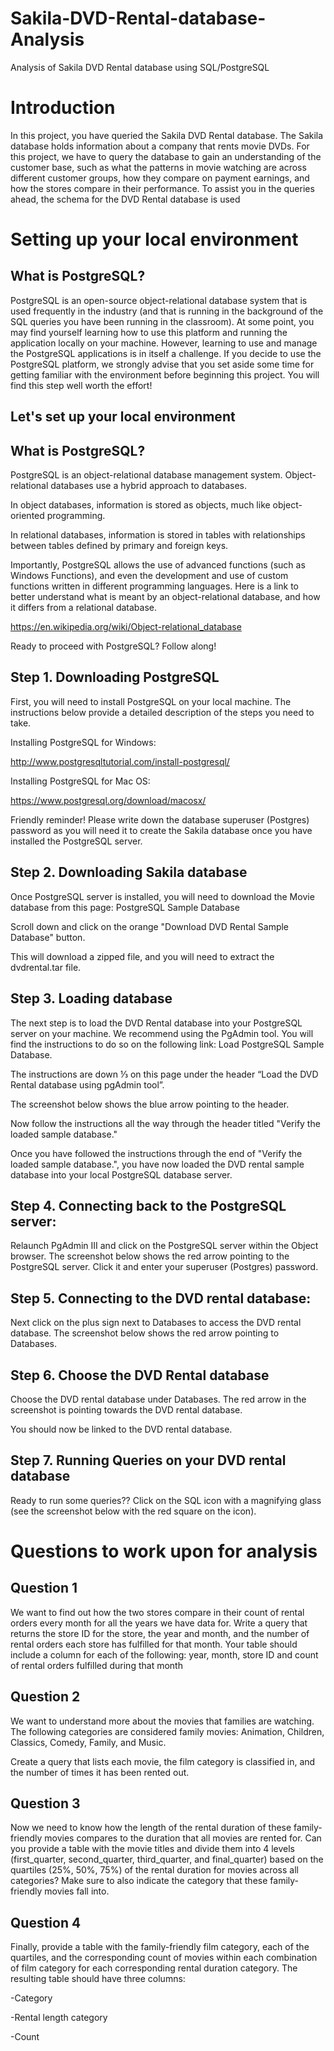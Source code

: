 # Sakila-DVD-Rental-database-Analysis

Analysis of Sakila DVD Rental database using SQL/PostgreSQL





# Introduction

In this project, you have queried the Sakila DVD Rental database. The Sakila database holds information about a company that rents movie DVDs. For this project, we have to query the database to gain an understanding of the customer base, such as what the patterns in movie watching are across different customer groups, how they compare on payment earnings, and how the stores compare in their performance. To assist you in the queries ahead, the schema for the DVD Rental database is used 





# Setting up your local environment



## What is PostgreSQL?

PostgreSQL is an open-source object-relational database system that is used frequently in the industry (and that is running in the background of the SQL queries you have been running in the classroom). At some point, you may find yourself learning how to use this platform and running the application locally on your machine. However, learning to use and manage the PostgreSQL applications is in itself a challenge. If you decide to use the PostgreSQL platform, we strongly advise that you set aside some time for getting familiar with the environment before beginning this project. You will find this step well worth the effort!



## Let's set up your local environment



## What is PostgreSQL?

PostgreSQL is an object-relational database management system. Object-relational databases use a hybrid approach to databases.



In object databases, information is stored as objects, much like object-oriented programming.

In relational databases, information is stored in tables with relationships between tables defined by primary and foreign keys.

Importantly, PostgreSQL allows the use of advanced functions (such as Windows Functions), and even the development and use of custom functions written in different programming languages. Here is a link to better understand what is meant by an object-relational database, and how it differs from a relational database.



https://en.wikipedia.org/wiki/Object-relational_database





Ready to proceed with PostgreSQL? Follow along!



## Step 1. Downloading PostgreSQL

First, you will need to install PostgreSQL on your local machine. The instructions below provide a detailed description of the steps you need to take.



Installing PostgreSQL for Windows:

http://www.postgresqltutorial.com/install-postgresql/



Installing PostgreSQL for Mac OS:

https://www.postgresql.org/download/macosx/



Friendly reminder! Please write down the database superuser (Postgres) password as you will need it to create the Sakila database once you have installed the PostgreSQL server.





## Step 2. Downloading Sakila database

Once PostgreSQL server is installed, you will need to download the Movie database from this page: PostgreSQL Sample Database



Scroll down and click on the orange "Download DVD Rental Sample Database" button.



This will download a zipped file, and you will need to extract the dvdrental.tar file.





## Step 3. Loading database

The next step is to load the DVD Rental database into your PostgreSQL server on your machine. We recommend using the PgAdmin tool. You will find the instructions to do so on the following link: Load PostgreSQL Sample Database.



The instructions are down ⅓ on this page under the header “Load the DVD Rental database using pgAdmin tool”.



The screenshot below shows the blue arrow pointing to the header.



Now follow the instructions all the way through the header titled "Verify the loaded sample database."



Once you have followed the instructions through the end of "Verify the loaded sample database.", you have now loaded the DVD rental sample database into your local PostgreSQL database server.





## Step 4. Connecting back to the PostgreSQL server:

Relaunch PgAdmin III and click on the PostgreSQL server within the Object browser. The screenshot below shows the red arrow pointing to the PostgreSQL server. Click it and enter your superuser (Postgres) password.





## Step 5. Connecting to the DVD rental database:

Next click on the plus sign next to Databases to access the DVD rental database. The screenshot below shows the red arrow pointing to Databases.





## Step 6. Choose the DVD Rental database

Choose the DVD rental database under Databases. The red arrow in the screenshot is pointing towards the DVD rental database.



You should now be linked to the DVD rental database.





## Step 7. Running Queries on your DVD rental database

Ready to run some queries?? Click on the SQL icon with a magnifying glass (see the screenshot below with the red square on the icon).





# Questions to work upon for analysis



## Question 1

We want to find out how the two stores compare in their count of rental orders every month for all the years we have data for. Write a query that returns the store ID for the store, the year and month, and the number of rental orders each store has fulfilled for that month. Your table should include a column for each of the following: year, month, store ID and count of rental orders fulfilled during that month





## Question 2

We want to understand more about the movies that families are watching. The following categories are considered family movies: Animation, Children, Classics, Comedy, Family, and Music.

Create a query that lists each movie, the film category is classified in, and the number of times it has been rented out.



## Question 3

Now we need to know how the length of the rental duration of these family-friendly movies compares to the duration that all movies are rented for. Can you provide a table with the movie titles and divide them into 4 levels (first_quarter, second_quarter, third_quarter, and final_quarter) based on the quartiles (25%, 50%, 75%) of the rental duration for movies across all categories? Make sure to also indicate the category that these family-friendly movies fall into.



## Question 4

Finally, provide a table with the family-friendly film category, each of the quartiles, and the corresponding count of movies within each combination of film category for each corresponding rental duration category. The resulting table should have three columns:

-Category

-Rental length category

-Count

